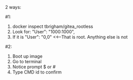 2 ways:

#1:
1.  docker inspect tbrigham/gitea_rootless
2.  Look for:  "User": "1000:1000",
3.  If it is "User": "0,0"  <<--That is root.  Anything else is not

#2:
1.  Boot up image
2.  Go to terminal
3.  Notice prompt $ or #
4.  Type CMD id to confirm